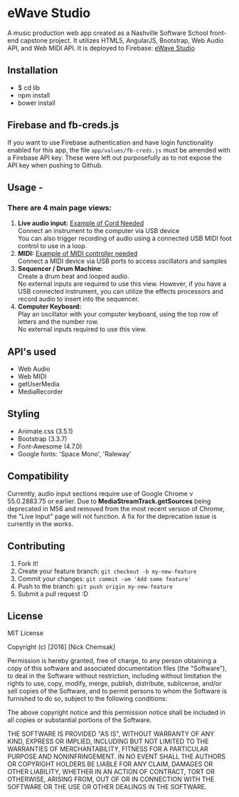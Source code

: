 # eWave Studio
A music production web app created as a Nashville Software School front-end capstone project.  It utilizes HTML5, AngularJS, Bootstrap, Web Audio API, and Web MIDI API.  It is deployed to Firebase: [eWave Studio](https://ewavestudio-e15d0.firebaseapp.com/#/login)

## Installation
* $ cd lib
* npm install
* bower install

## Firebase and fb-creds.js
If you want to use Firebase authentication and have login functionality enabled for this app, the file <code>app/values/fb-creds.js</code> must be amended with a Firebase API key.  These were left out purposefully as to not expose the API key when pushing to Github.

## Usage - 
### There are 4 main page views:
1. <strong>Live audio input:</strong> <a href="https://www.amazon.com/VAlinks-Interface-Connector-Instruments-GarageBand/dp/B01EV0V58A/ref=sr_1_2?ie=UTF8&qid=1487178040&sr=8-2&keywords=usb+guitar+cable">Example of Cord Needed</a> <br>
  Connect an instrument to the computer via USB device <br>
  You can also trigger recording of audio using a connected USB MIDI foot control to use in a loop.
2. <strong>MIDI:</strong> <a href="https://www.amazon.com/midiplus-AKM320-MIDI-Keyboard-Controller/dp/B00VHKMK64/ref=sr_1_2?s=musical-instruments&ie=UTF8&qid=1487179038&sr=1-2&keywords=midi+keyboard" target="_blank">Example of MIDI controller needed</a> <br>
  Connect a MIDI device via USB ports to access oscillators and samples
3. <strong>Sequencer / Drum Machine:</strong> <br>
  Create a drum beat and looped audio.  <br>
  No external inputs are required to use this view.  However, if you have a USB connected instrument, you can utilize the effects processors and record audio to insert into the sequencer.
4. <strong>Computer Keyboard: </strong>  <br>
  Play an oscillator with your computer keyboard, using the top row of letters and the number row.<br>
  No external inputs required to use this view.

## API's used
* Web Audio
* Web MIDI
* getUserMedia
* MediaRecorder

## Styling
* Animate.css (3.5.1)
* Bootstrap (3.3.7)
* Font-Awesome (4.7.0)
* Google fonts: 'Space Mono', 'Raleway'

## Compatibility
Currently, audio input sections require use of Google Chrome v 55.0.2883.75 or earlier.  Due to <strong>MediaStreamTrack.getSources</strong> being deprecated in M56 and removed from the most recent version of Chrome, the "Live Input" page will not function.  A fix for the deprecation issue is currently in the works.

## Contributing
1. Fork it!
2. Create your feature branch: `git checkout -b my-new-feature`
3. Commit your changes: `git commit -am 'Add some feature'`
4. Push to the branch: `git push origin my-new-feature`
5. Submit a pull request :D

## License
MIT License

Copyright (c) [2016] [Nick Chemsak]

Permission is hereby granted, free of charge, to any person obtaining a copy
of this software and associated documentation files (the "Software"), to deal
in the Software without restriction, including without limitation the rights
to use, copy, modify, merge, publish, distribute, sublicense, and/or sell
copies of the Software, and to permit persons to whom the Software is
furnished to do so, subject to the following conditions:

The above copyright notice and this permission notice shall be included in all
copies or substantial portions of the Software.

THE SOFTWARE IS PROVIDED "AS IS", WITHOUT WARRANTY OF ANY KIND, EXPRESS OR
IMPLIED, INCLUDING BUT NOT LIMITED TO THE WARRANTIES OF MERCHANTABILITY,
FITNESS FOR A PARTICULAR PURPOSE AND NONINFRINGEMENT. IN NO EVENT SHALL THE
AUTHORS OR COPYRIGHT HOLDERS BE LIABLE FOR ANY CLAIM, DAMAGES OR OTHER
LIABILITY, WHETHER IN AN ACTION OF CONTRACT, TORT OR OTHERWISE, ARISING FROM,
OUT OF OR IN CONNECTION WITH THE SOFTWARE OR THE USE OR OTHER DEALINGS IN THE
SOFTWARE.


